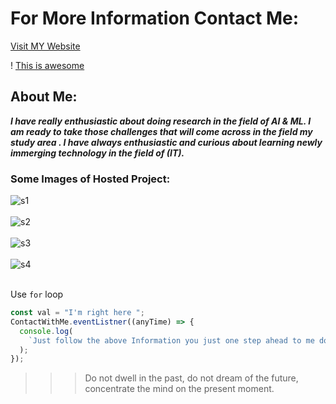 # For More Information Contact Me:

[Visit MY Website](https://blackhat955.github.io/My-Information-/)

! [This is awesome](https://encrypted-tbn0.gstatic.com/images?q=tbn:ANd9GcRr830UoalFA6OmJf84E-Ivp53PVkdYZsuz_A&usqp=CAU)

## About Me:

**_I have really enthusiastic about doing research in the field of AI & ML. I am ready to take those challenges that will come across in the field my study area . I have always enthusiastic and curious about learning newly immerging technology in the field of (IT)._**

### Some Images of Hosted Project:

![s1](https://github.com/blackhat955/My-Information-/blob/main/imagemyInfo/imagemyInfo1.jpeg) <br><br>
![s2](https://github.com/blackhat955/My-Information-/blob/main/imagemyInfo/imagemyInfo2.jpeg)  <br><br>
![s3](https://github.com/blackhat955/My-Information-/blob/main/imagemyInfo/imagemyInfo3.jpeg)  <br><br>
![s4](https://github.com/blackhat955/My-Information-/blob/main/imagemyInfo/imagemyInfo4.jpeg)  <br><br>


Use `for` loop

```javascript
const val = "I'm right here ";
ContactWithMe.eventListner((anyTime) => {
  console.log(
    `Just follow the above Information you just one step ahead to me don't worry ${val}`
  );
});
```

> > > Do not dwell in the past, do not dream of the future, concentrate the mind on the present moment.
